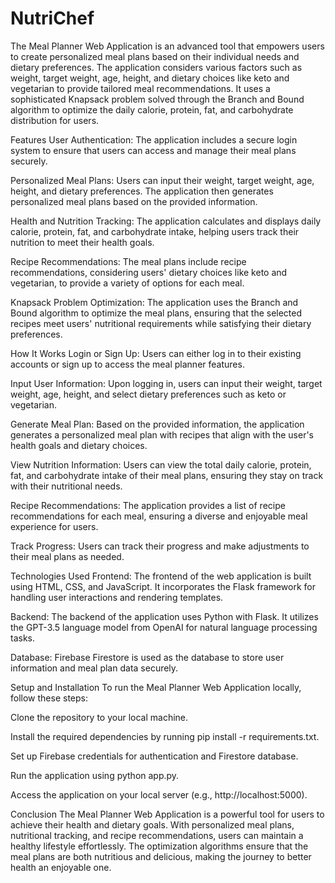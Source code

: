 # NutriChef
The Meal Planner Web Application is an advanced tool that empowers users to create personalized meal plans based on their individual needs and dietary preferences. The application considers various factors such as weight, target weight, age, height, and dietary choices like keto and vegetarian to provide tailored meal recommendations. It uses a sophisticated Knapsack problem solved through the Branch and Bound algorithm to optimize the daily calorie, protein, fat, and carbohydrate distribution for users.

Features
User Authentication: The application includes a secure login system to ensure that users can access and manage their meal plans securely.

Personalized Meal Plans: Users can input their weight, target weight, age, height, and dietary preferences. The application then generates personalized meal plans based on the provided information.

Health and Nutrition Tracking: The application calculates and displays daily calorie, protein, fat, and carbohydrate intake, helping users track their nutrition to meet their health goals.

Recipe Recommendations: The meal plans include recipe recommendations, considering users' dietary choices like keto and vegetarian, to provide a variety of options for each meal.

Knapsack Problem Optimization: The application uses the Branch and Bound algorithm to optimize the meal plans, ensuring that the selected recipes meet users' nutritional requirements while satisfying their dietary preferences.

How It Works
Login or Sign Up: Users can either log in to their existing accounts or sign up to access the meal planner features.

Input User Information: Upon logging in, users can input their weight, target weight, age, height, and select dietary preferences such as keto or vegetarian.

Generate Meal Plan: Based on the provided information, the application generates a personalized meal plan with recipes that align with the user's health goals and dietary choices.

View Nutrition Information: Users can view the total daily calorie, protein, fat, and carbohydrate intake of their meal plans, ensuring they stay on track with their nutritional needs.

Recipe Recommendations: The application provides a list of recipe recommendations for each meal, ensuring a diverse and enjoyable meal experience for users.

Track Progress: Users can track their progress and make adjustments to their meal plans as needed.

Technologies Used
Frontend: The frontend of the web application is built using HTML, CSS, and JavaScript. It incorporates the Flask framework for handling user interactions and rendering templates.

Backend: The backend of the application uses Python with Flask. It utilizes the GPT-3.5 language model from OpenAI for natural language processing tasks.

Database: Firebase Firestore is used as the database to store user information and meal plan data securely.

Setup and Installation
To run the Meal Planner Web Application locally, follow these steps:

Clone the repository to your local machine.

Install the required dependencies by running pip install -r requirements.txt.

Set up Firebase credentials for authentication and Firestore database.

Run the application using python app.py.

Access the application on your local server (e.g., http://localhost:5000).

Conclusion
The Meal Planner Web Application is a powerful tool for users to achieve their health and dietary goals. With personalized meal plans, nutritional tracking, and recipe recommendations, users can maintain a healthy lifestyle effortlessly. The optimization algorithms ensure that the meal plans are both nutritious and delicious, making the journey to better health an enjoyable one.
